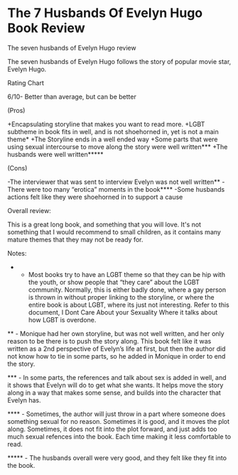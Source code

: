 # The 7 Husbands Of Evelyn Hugo Book Review

The seven husbands of Evelyn Hugo review 


The seven husbands of Evelyn Hugo follows the story of popular movie star, Evelyn Hugo. 

Rating Chart 

6/10- Better than average, but can be better 

(Pros)

+Encapsulating storyline that makes you want to read more.
+LGBT subtheme in book fits in well, and is not shoehorned in, yet is not a main theme*
+The Storyline ends in a well ended way 
+Some parts that were using sexual intercourse to move along the story were well written***
+The husbands were well written*****


(Cons)

-The interviewer that was sent to interview Evelyn was not well written**
-There were too many “erotica” moments in the book****
-Some husbands actions felt like they were shoehorned in to support a cause 


Overall review:

This is a great long book, and something that you will love. It's not something that I would recommend to small children, as it contains many mature themes that they may not be ready for. 





Notes:
*  - Most books try to have an LGBT theme so that they can be hip with the youth, or show people that “they care” about the LGBT community. Normally, this is either badly done, where a gay person is thrown in without proper linking to the storyline, or where the entire book is about LGBT, where its just not interesting. Refer to this document, I Dont Care About your Sexuality  Where it talks about how LGBT is overdone. 

** - Monique had her own storyline, but was not well written, and her only reason to be there is to push the story along. This book felt like it was written as a 2nd perspective of Evelyn’s life at first, but then the author did not know how to tie in some parts, so he added in Monique in order to end the story. 

*** - In some parts, the references and talk about sex is added in well, and it shows that Evelyn will do to get what she wants. It helps move the story along in a way that makes some sense, and builds into the character that Evelyn has. 

**** - Sometimes, the author will just throw in a part where someone does something sexual for no reason. Sometimes it is good, and it moves the plot along. Sometimes, it does not fit into the plot forward, and just adds too much sexual refences into the book. Each time making it less comfortable to read. 

***** - The husbands overall were very good, and they felt like they fit into the book. 


